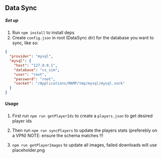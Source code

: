 ## Data Sync

##### Set up
1. Run `npm install` to install deps
2. Create `config.json` in root (DataSync dir) for the database you want to sync, like so: 
```json
{
  "provider": "mysql",
  "mysql": {
    "host": "127.0.0.1",
    "database": "cs_sim",
    "user": "root",
    "password": "root",
    "socket": "/Applications/MAMP/tmp/mysql/mysql.sock"
  }
}
```

##### Usage
1. First run `npm run getPlayerIds` to create a `players.json` to get desired player ids
2. Then run `npm run syncPlayers` to update the players stats (preferebly on a VPN)
NOTE: ensure the schema matches !!!

1. `npm run getPlayerImages` to update all images, failed downloads will use placeholder.png